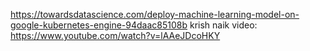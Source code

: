 https://towardsdatascience.com/deploy-machine-learning-model-on-google-kubernetes-engine-94daac85108b
krish naik video: https://www.youtube.com/watch?v=lAAeJDcoHKY

